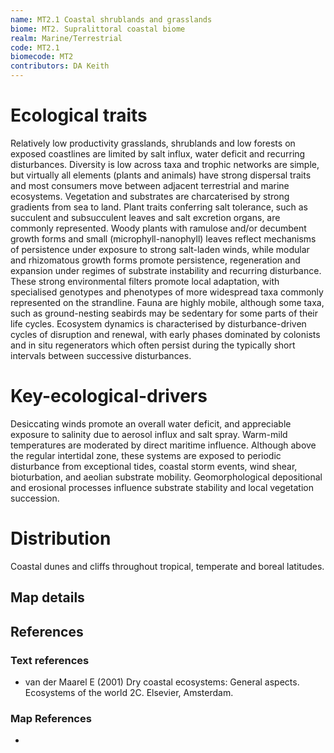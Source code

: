 ```yaml
---
name: MT2.1 Coastal shrublands and grasslands
biome: MT2. Supralittoral coastal biome
realm: Marine/Terrestrial
code: MT2.1
biomecode: MT2
contributors: DA Keith
---
```


# Ecological traits


Relatively low productivity grasslands, shrublands and low forests on exposed coastlines are limited by salt influx, water deficit and recurring disturbances. Diversity is low across taxa and trophic networks are simple, but virtually all elements (plants and animals) have strong dispersal traits and most consumers move between adjacent terrestrial and marine ecosystems. Vegetation and substrates are charcaterised by strong gradients from sea to land. Plant traits conferring salt tolerance, such as succulent and subsucculent leaves and salt excretion organs, are commonly represented. Woody plants with ramulose and/or decumbent growth forms and small (microphyll-nanophyll) leaves reflect mechanisms of persistence under exposure to strong salt-laden winds, while modular and rhizomatous growth forms promote persistence, regeneration and expansion under regimes of substrate instability and recurring disturbance. These strong environmental filters promote local adaptation, with specialised genotypes and phenotypes of more widespread taxa commonly represented on the strandline. Fauna are highly mobile, although some taxa, such as ground-nesting seabirds may be sedentary for some parts of their life cycles. Ecosystem dynamics is characterised by disturbance-driven cycles of disruption and renewal, with early phases dominated by colonists and in situ regenerators which often persist during the typically short intervals between successive disturbances.


# Key-ecological-drivers


Desiccating winds promote an overall water deficit, and appreciable exposure to salinity due to aerosol influx and salt spray. Warm-mild temperatures are moderated by direct maritime influence. Although above the regular intertidal zone, these systems are exposed to periodic disturbance from exceptional tides, coastal storm events, wind shear, bioturbation, and aeolian substrate mobility. Geomorphological depositional and erosional processes influence substrate stability and local vegetation succession.


# Distribution


Coastal dunes and cliffs throughout tropical, temperate and boreal latitudes.


## Map details



## References
### Text references
* van der Maarel E (2001) Dry coastal ecosystems: General aspects. Ecosystems of the world 2C. Elsevier, Amsterdam.
### Map References
* 

